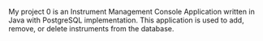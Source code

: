 My project 0 is an Instrument Management Console Application written in Java with PostgreSQL implementation. This application is used to add, remove, or delete instruments from the database.